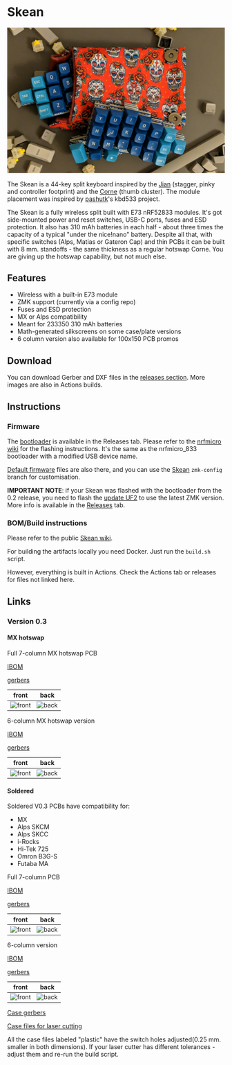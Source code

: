 # Skean

[![Skean 0.1](pictures/first_proto.jpg)](https://youtu.be/V563CLtbsBs "Skean 0.2")

The Skean is a 44-key split keyboard inspired by the [Jian](https://github.com/KGOH/Jian-Info) (stagger, pinky and controller footprint) and the 
[Corne](https://github.com/foostan/crkbd) (thumb cluster).
The module placement was inspired by [pashutk](https://github.com/pashutk)'s kbd533 project.

The Skean is a fully wireless split built with E73 nRF52833 modules. It's got side-mounted power and reset switches, USB-C ports, fuses and ESD protection. It also has 310 mAh batteries in each half - about three times the capacity of a typical "under the nice!nano" battery. Despite all that, with specific switches (Alps, Matias or Gateron Cap) and thin PCBs it can be built with 8 mm. standoffs - the same thickness as a regular hotswap Corne. You are giving up the hotswap capability, but not much else.

## Features

* Wireless with a built-in E73 module
* ZMK support (currently via a config repo)
* Fuses and ESD protection
* MX or Alps compatibility
* Meant for 233350 310 mAh batteries
* Math-generated silkscreens on some case/plate versions
* 6 column version also available for 100x150 PCB promos

## Download

You can download Gerber and DXF files in the [releases section](https://github.com/krikun98/skean/releases).
More images are also in Actions builds.

## Instructions

### Firmware

The [bootloader](../../releases/latest/download/bootloader.hex) is available in the Releases tab.
Please refer to the [nrfmicro wiki](https://github.com/joric/nrfmicro/wiki/bootloader) for the flashing instructions.
It's the same as the nrfmicro_833 bootloader with a modified USB device name.

[Default firmware](../../releases/latest/download/firmware.zip) files are also there, and you can use the [Skean](https://github.com/krikun98/zmk-config/tree/skean) `zmk-config` branch for customisation.

**IMPORTANT NOTE**: if your Skean was flashed with the bootloader from the 0.2 release, you need to flash the [update UF2](../../releases/firmware/download/bootloader_update.uf2) to use the latest ZMK version. 
More info is available in the [Releases](https://github.com/krikun98/Skean/releases/tag/firmware) tab.   

### BOM/Build instructions

Please refer to the public [Skean wiki](https://github.com/krikun98/skean/wiki).

For building the artifacts locally you need Docker. 
Just run the `build.sh` script.

However, everything is built in Actions. 
Check the Actions tab or releases for files not linked here.

## Links

### Version 0.3

#### MX hotswap

Full 7-column MX hotswap PCB

[IBOM](https://htmlpreview.github.io/?https://github.com/krikun98/skean/blob/main/pcb/pinky_hotswap/bom/ibom.html)

[gerbers](../../releases/latest/download/pcb_pinky_hotswap_gerbers.zip)

front|back
--|--
![front](../../releases/latest/download/pcb_pinky_hotswap.png)|![back](../../releases/latest/download/pcb_pinky_hotswap_back.png)


6-column MX hotswap version

[IBOM](https://htmlpreview.github.io/?https://github.com/krikun98/skean/blob/main/pcb/6col_hotswap/bom/ibom.html)

[gerbers](../../releases/latest/download/pcb_6col_hotswap_gerbers.zip)

front|back
--|--
![front](../../releases/latest/download/pcb_6col_hotswap.png)|![back](../../releases/latest/download/pcb_6col_hotswap_back.png)

#### Soldered

Soldered V0.3 PCBs have compatibility for:

- MX
- Alps SKCM
- Alps SKCC
- i-Rocks
- Hi-Tek 725
- Omron B3G-S
- Futaba MA

Full 7-column PCB

[IBOM](https://htmlpreview.github.io/?https://github.com/krikun98/skean/blob/main/pcb/pinky/bom/ibom.html)

[gerbers](../../releases/latest/download/pcb_pinky_gerbers.zip)

front|back
--|--
![front](../../releases/latest/download/pcb_pinky.png)|![back](../../releases/latest/download/pcb_pinky_back.png)


6-column version

[IBOM](https://htmlpreview.github.io/?https://github.com/krikun98/skean/blob/main/pcb/6col/bom/ibom.html)

[gerbers](../../releases/latest/download/pcb_6col_gerbers.zip)

front|back
--|--
![front](../../releases/latest/download/pcb_6col.png)|![back](../../releases/latest/download/pcb_6col_back.png)

[Case gerbers](../../releases/latest/download/gerber_case_files.zip)

[Case files for laser cutting](../../releases/latest/download/laser_case_files.zip)

All the case files labeled "plastic" have the switch holes adjusted(0.25 mm. smaller in both dimensions).
If your laser cutter has different tolerances - adjust them and re-run the build script.
